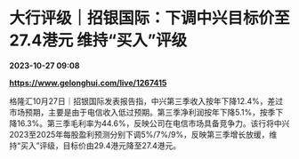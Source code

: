 # 大行评级｜招银国际：下调中兴目标价至27.4港元 维持“买入”评级

**2023-10-27 09:08**

**https://www.gelonghui.com/live/1267415**

格隆汇10月27日｜招银国际发表报告指，中兴第三季收入按年下降12.4%，差过市场预期，主要是由于电信收入低过预期。第三季净利润按年下降5.1%，按季下降16.3%。第三季毛利率为44.6%，反映公司在电信市场具备竞争力。该行将中兴2023至2025年每股盈利预测分别下调5%/7%/9%，反映第三季增长放缓，维持“买入”评级，目标价由29.4港元降至27.4港元。